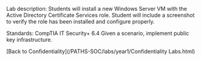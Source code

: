 Lab description: Students will install a new Windows Server VM with the Active Directory Certificate Services role.  Student will include a screenshot to verify the role has been installed and configure properly.

Standards: CompTIA IT Security+ 6.4 Given a scenario, implement public key infrastructure.

[Back to Confidentiality](/PATHS-SOC/labs/year1/Confidentiality Labs.html)
